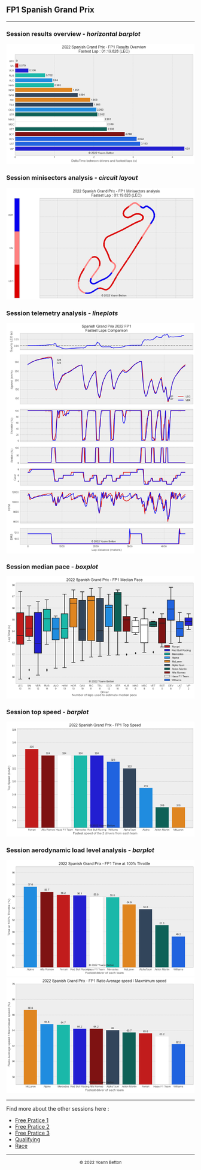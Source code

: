 ## FP1 Spanish Grand Prix

---

### Session results overview - *horizontal barplot*

<img src="/output/2022-05-22_Spanish_Grand_Prix/fp1_results_overview_white.png?raw=true"/>

### Session minisectors analysis - *circuit layout*

<img src="/output/2022-05-22_Spanish_Grand_Prix/fp1_minisectors_analysis_white.png?raw=true"/>

### Session telemetry analysis - *lineplots*

<img src="/output/2022-05-22_Spanish_Grand_Prix/fp1_telemetry_analysis_white.png?raw=true"/>

### Session median pace - *boxplot*

<img src="/output/2022-05-22_Spanish_Grand_Prix/fp1_median_pace_white.png?raw=true"/>

### Session top speed - *barplot*

<img src="/output/2022-05-22_Spanish_Grand_Prix/topspeed_fp1_white.png?raw=true"/>

### Session aerodynamic load level analysis - *barplot*

<img src="/output/2022-05-22_Spanish_Grand_Prix/fp1_maximum_throttle_white.png?raw=true"/>

<img src="/output/2022-05-22_Spanish_Grand_Prix/fp1_speed_ratio_white.png?raw=true"/>

--- 

Find more about the other sessions here :
  - [Free Pratice 1](/page/FP1/2022-05-22_Spanish_Grand_Prix)  
  - [Free Pratice 2](/page/FP2/2022-05-22_Spanish_Grand_Prix) 
  - [Free Pratice 3](/page/FP3/2022-05-22_Spanish_Grand_Prix)
  - [Qualifying](/page/Qualifying/2022-05-22_Spanish_Grand_Prix) 
  - [Race](/page/Race/2022-05-22_Spanish_Grand_Prix)

---

<div style="text-align: center">
  <p style="font-size:11px">&copy; 2022 Yoann Betton</p>
</div>

<!-- ---

<p style="font-size:11px">Page generated from <a href="https://github.com/yoannbtn/yoannbtn.github.io">github.com/yoannbtn</a>.</p> -->